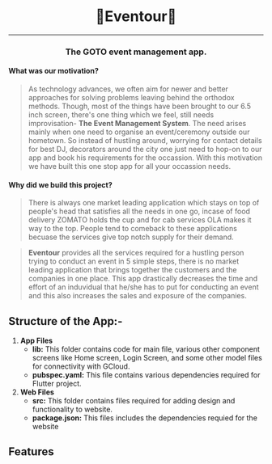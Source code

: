 # <div align=center>🌟Eventour🌟</div>
---
### **<p align="center">The GOTO event management app.</p>**


#### What was our motivation?
>As technology advances, we often aim for newer and better approaches for solving problems leaving behind the orthodox methods. Though, most of the things have been brought to our 6.5 inch screen, there's one thing which we feel, still needs improvisation- **The Event Management System**. The need arises mainly when one need to organise an event/ceremony outside our hometown. So instead of hustling around, worrying for contact details for best DJ, decorators around the city one just need to hop-on to our app and book his requirements for the occassion. With this motivation we have built this one stop app for all your occassion needs.

#### Why did we build this project?

>There is always one market leading application which stays on top of people's head that satisfies all the needs in one go, incase of food delivery ZOMATO holds the cup and for cab services OLA makes it way to the top. People tend to comeback to these applications becuase the services give top notch supply for their demand.

> **Eventour** provides all the services required for a hustling person trying to conduct an event in 5 simple steps, there is no market leading application that brings together the customers and the companies in one place. This app drastically decreases the time and effort of an induvidual that he/she has to put for conducting an event and this also increases the sales and exposure of the companies. 

## Structure of the App:-
1. **App Files**
    * **lib:** This folder contains code for main file, various other component screens like Home screen, Login Screen, and some other model files for connectivity with GCloud.
    * **pubspec.yaml:** This file contains various dependencies required for Flutter project.
1. **Web Files**
    * **src:** This folder contains files required for adding design and functionality to website.
    * **package.json:** This files includes the dependencies requied for the website

## **Features**





